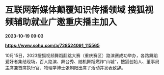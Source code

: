# 互联网新媒体颠覆知识传播领域 搜狐视频辅助就业广邀重庆播主加入

**2023-10-19 09:03**

**https://www.sohu.com/a/728524091_115565**

10月15日，2023搜狐视频舞蹈翻跳大赛（重庆赛区）路演赛成功举办，各路舞蹈爱好者集结现场，百人路演、舞台秀、随机舞蹈燃炸“山城”，搜狐创始人、董事局主席兼首席执行官、物理学博士张朝阳出席了活动并发表致辞。